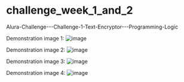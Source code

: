 # challenge_week_1_and_2
Alura-Challenge---Challenge-1-Text-Encryptor---Programming-Logic 

Demonstration image 1: 
![image](https://user-images.githubusercontent.com/60399697/156859042-4e5a22a7-e897-4f17-83f9-bb9e383f80c0.png)

Demonstration image 2:
![image](https://user-images.githubusercontent.com/60399697/156859072-8e646c00-3f3d-4d32-965f-4dc52d812136.png)

Demonstration image 3:
![image](https://user-images.githubusercontent.com/60399697/156859107-754f99e9-a365-458c-ac2e-7363358d0fad.png)

Demonstration image 4:
![image](https://user-images.githubusercontent.com/60399697/156859122-a7b0ae17-2962-43e3-b003-39bb74388e20.png)
